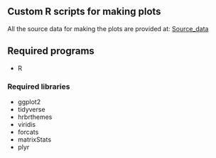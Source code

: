 ## Custom R scripts for making plots
All the source data for making the plots are provided at: [Source_data](https://github.com/yunhuip/Supplementary-data-for-Peng-et-al-2021/tree/main/Source_Data)

## Required programs

* R

### Required libraries

* ggplot2
* tidyverse
* hrbrthemes
* viridis
* forcats
* matrixStats
* plyr

